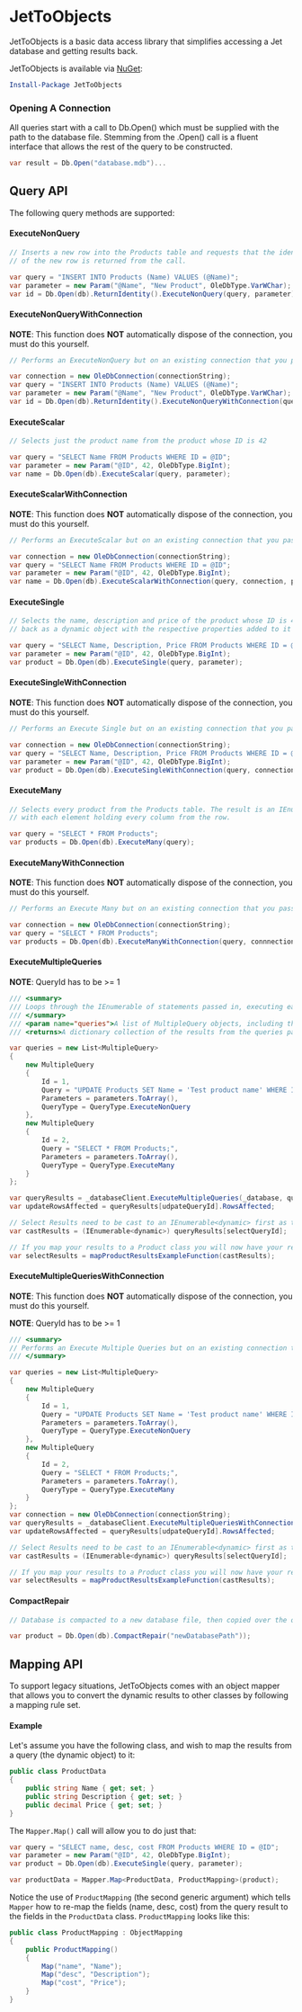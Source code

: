 # JetToObjects

JetToObjects is a basic data access library that simplifies accessing a Jet database and getting results back.

JetToObjects is available via [NuGet](https://www.nuget.org/packages/JetToObjects/):
```PowerShell
Install-Package JetToObjects
```

### Opening A Connection

All queries start with a call to Db.Open() which must be supplied with the path to the database file. Stemming from the .Open() call is a fluent interface that allows the rest of the query to be constructed.


```cs
var result = Db.Open("database.mdb")...
```

## Query API

The following query methods are supported:

#### ExecuteNonQuery

```cs
// Inserts a new row into the Products table and requests that the identity
// of the new row is returned from the call.

var query = "INSERT INTO Products (Name) VALUES (@Name)";
var parameter = new Param("@Name", "New Product", OleDbType.VarWChar);
var id = Db.Open(db).ReturnIdentity().ExecuteNonQuery(query, parameter);
```

#### ExecuteNonQueryWithConnection

**NOTE**: This function does **NOT** automatically dispose of the connection, you must do this yourself.

```cs
// Performs an ExecuteNonQuery but on an existing connection that you pass in as a parameter to the function.

var connection = new OleDbConnection(connectionString);
var query = "INSERT INTO Products (Name) VALUES (@Name)";
var parameter = new Param("@Name", "New Product", OleDbType.VarWChar);
var id = Db.Open(db).ReturnIdentity().ExecuteNonQueryWithConnection(query, connection, parameter);
```

#### ExecuteScalar

```cs
// Selects just the product name from the product whose ID is 42

var query = "SELECT Name FROM Products WHERE ID = @ID";
var parameter = new Param("@ID", 42, OleDbType.BigInt);
var name = Db.Open(db).ExecuteScalar(query, parameter);
```

#### ExecuteScalarWithConnection

**NOTE**: This function does **NOT** automatically dispose of the connection, you must do this yourself.

```cs
// Performs an ExecuteScalar but on an existing connection that you pass in as a parameter to the function.

var connection = new OleDbConnection(connectionString);
var query = "SELECT Name FROM Products WHERE ID = @ID";
var parameter = new Param("@ID", 42, OleDbType.BigInt);
var name = Db.Open(db).ExecuteScalarWithConnection(query, connection, parameter);
```

#### ExecuteSingle

```cs
// Selects the name, description and price of the product whose ID is 42. The result comes
// back as a dynamic object with the respective properties added to it from the row.

var query = "SELECT Name, Description, Price FROM Products WHERE ID = @ID";
var parameter = new Param("@ID", 42, OleDbType.BigInt);
var product = Db.Open(db).ExecuteSingle(query, parameter);
```

#### ExecuteSingleWithConnection

**NOTE**: This function does **NOT** automatically dispose of the connection, you must do this yourself.

```cs
// Performs an Execute Single but on an existing connection that you pass in as a parameter to the function.

var connection = new OleDbConnection(connectionString);
var query = "SELECT Name, Description, Price FROM Products WHERE ID = @ID";
var parameter = new Param("@ID", 42, OleDbType.BigInt);
var product = Db.Open(db).ExecuteSingleWithConnection(query, connection, parameter);
```

#### ExecuteMany

```cs
// Selects every product from the Products table. The result is an IEnumerable<dynamic>,
// with each element holding every column from the row.

var query = "SELECT * FROM Products";
var products = Db.Open(db).ExecuteMany(query);
```

#### ExecuteManyWithConnection

**NOTE**: This function does **NOT** automatically dispose of the connection, you must do this yourself.

```cs
// Performs an Execute Many but on an existing connection that you pass in as a parameter to the function.

var connection = new OleDbConnection(connectionString);
var query = "SELECT * FROM Products";
var products = Db.Open(db).ExecuteManyWithConnection(query, connnection);
```

#### ExecuteMultipleQueries

**NOTE**: QueryId has to be >= 1

```cs
/// <summary>
/// Loops through the IEnumerable of statements passed in, executing each with respective params all whilst the current connection is open.
/// </summary>
/// <param name="queries">A list of MultipleQuery objects, including the query and params for each statement to be run and the QueryType to be executed (ExecuteSingle,ExecuteMany etc. MultipleQuery: int Id: Id, string Query: Query, Parameters Param[] : Param[], /* Enum */ QueryType? queryType: QueryType</param>
/// <returns>A dictionary collection of the results from the queries passed in, with the Id of the query as the Key in the dictionary and a dynamic as the Value. You will have to cast the dynamic value to the result type for each corresponding QueryType to obtain your results from it.</returns>

var queries = new List<MultipleQuery>
{
    new MultipleQuery
    {
        Id = 1,
        Query = "UPDATE Products SET Name = 'Test product name' WHERE ID = 1;",
        Parameters = parameters.ToArray(),
        QueryType = QueryType.ExecuteNonQuery
    },
    new MultipleQuery
    {
        Id = 2,
        Query = "SELECT * FROM Products;",
        Parameters = parameters.ToArray(),
        QueryType = QueryType.ExecuteMany
    }
};

var queryResults = _databaseClient.ExecuteMultipleQueries(_database, queries);
var updateRowsAffected = queryResults[udpateQueryId].RowsAffected;

// Select Results need to be cast to an IEnumerable<dynamic> first as this is the return type from the ExecuteMany function.
var castResults = (IEnumerable<dynamic>) queryResults[selectQueryId];

// If you map your results to a Product class you will now have your results in the correct format.
var selectResults = mapProductResultsExampleFunction(castResults);
```

#### ExecuteMultipleQueriesWithConnection

**NOTE**: This function does **NOT** automatically dispose of the connection, you must do this yourself.

**NOTE**: QueryId has to be >= 1
```cs
/// <summary>
// Performs an Execute Multiple Queries but on an existing connection that you pass in as a parameter to the function.
/// </summary>

var queries = new List<MultipleQuery>
{
    new MultipleQuery
    {
        Id = 1,
        Query = "UPDATE Products SET Name = 'Test product name' WHERE ID = 1;",
        Parameters = parameters.ToArray(),
        QueryType = QueryType.ExecuteNonQuery
    },
    new MultipleQuery
    {
        Id = 2,
        Query = "SELECT * FROM Products;",
        Parameters = parameters.ToArray(),
        QueryType = QueryType.ExecuteMany
    }
};
var connection = new OleDbConnection(connectionString);
var queryResults = _databaseClient.ExecuteMultipleQueriesWithConnection(_database, queries, connection);
var updateRowsAffected = queryResults[udpateQueryId].RowsAffected;

// Select Results need to be cast to an IEnumerable<dynamic> first as this is the return type from the ExecuteMany function.
var castResults = (IEnumerable<dynamic>) queryResults[selectQueryId];

// If you map your results to a Product class you will now have your results in the correct format.
var selectResults = mapProductResultsExampleFunction(castResults);
```

#### CompactRepair

```cs
// Database is compacted to a new database file, then copied over the old one

var product = Db.Open(db).CompactRepair("newDatabasePath"));
```

## Mapping API

To support legacy situations, JetToObjects comes with an object mapper that allows you to convert the dynamic results to other classes by following a mapping rule set.

#### Example
Let's assume you have the following class, and wish to map the results from a query (the dynamic object) to it:

```cs
public class ProductData
{
    public string Name { get; set; }
    public string Description { get; set; }
    public decimal Price { get; set; }
}
```

The `Mapper.Map()` call will allow you to do just that:

```cs
var query = "SELECT name, desc, cost FROM Products WHERE ID = @ID";
var parameter = new Param("@ID", 42, OleDbType.BigInt);
var product = Db.Open(db).ExecuteSingle(query, parameter);

var productData = Mapper.Map<ProductData, ProductMapping>(product);
```

Notice the use of `ProductMapping` (the second generic argument) which tells `Mapper` how to re-map the fields (name, desc, cost) from the query result to the fields in the `ProductData` class. `ProductMapping` looks like this:

```cs
public class ProductMapping : ObjectMapping
{
    public ProductMapping()
    {
        Map("name", "Name");
        Map("desc", "Description");
        Map("cost", "Price");
    }
}
```
